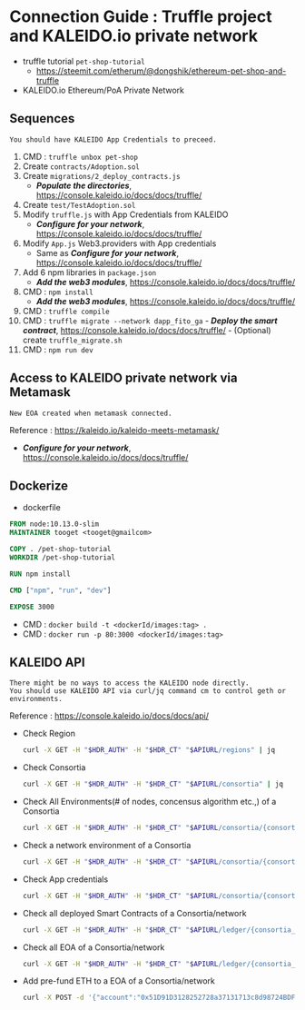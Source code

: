 # Connection Guide : Truffle project and KALEIDO.io private network
 - truffle tutorial `pet-shop-tutorial`
   - https://steemit.com/etherum/@dongshik/ethereum-pet-shop-and-truffle
 - KALEIDO.io Ethereum/PoA Private Network

## Sequences
```
You should have KALEIDO App Credentials to preceed.
```
 1. CMD : `truffle unbox pet-shop`
 2. Create `contracts/Adoption.sol`
 3. Create `migrations/2_deploy_contracts.js`
    - _**Populate the directories**_, https://console.kaleido.io/docs/docs/truffle/
 4. Create `test/TestAdoption.sol`
 5. Modify `truffle.js` with App Credentials from KALEIDO
    - _**Configure for your network**_, https://console.kaleido.io/docs/docs/truffle/
 6. Modify `App.js` Web3.providers with App credentials
    - Same as _**Configure for your network**_, https://console.kaleido.io/docs/docs/truffle/
 7. Add 6 npm libraries in `package.json`
    - _**Add the web3 modules**_, https://console.kaleido.io/docs/docs/truffle/
 8. CMD : `npm install`
    - _**Add the web3 modules**_, https://console.kaleido.io/docs/docs/truffle/
 9. CMD : `truffle compile`
 10. CMD : `truffle migrate --network dapp_fito_ga`
    - _**Deploy the smart contract**_, https://console.kaleido.io/docs/docs/truffle/
    - (Optional) create `truffle_migrate.sh`
 11. CMD : `npm run dev`

## Access to KALEIDO private network via Metamask
```
New EOA created when metamask connected.
```
Reference : https://kaleido.io/kaleido-meets-metamask/
 - _**Configure for your network**_, https://console.kaleido.io/docs/docs/truffle/

## Dockerize
 - dockerfile
```dockerfile
FROM node:10.13.0-slim
MAINTAINER tooget <tooget@gmailcom>

COPY . /pet-shop-tutorial
WORKDIR /pet-shop-tutorial

RUN npm install

CMD ["npm", "run", "dev"]

EXPOSE 3000
```
 - CMD : `docker build -t <dockerId/images:tag> .`
 - CMD : `docker run -p 80:3000 <dockerId/images:tag>`
 
## KALEIDO API
```
There might be no ways to access the KALEIDO node directly.
You should use KALEIDO API via curl/jq command cm to control geth or environments.
```
Reference : https://console.kaleido.io/docs/docs/api/
 - Check Region
   ```sh
   curl -X GET -H "$HDR_AUTH" -H "$HDR_CT" "$APIURL/regions" | jq
   ```
 - Check Consortia
   ```sh
   curl -X GET -H "$HDR_AUTH" -H "$HDR_CT" "$APIURL/consortia" | jq
   ```
 - Check All Environments(# of nodes, concensus algorithm etc.,) of a Consortia
   ```sh
   curl -X GET -H "$HDR_AUTH" -H "$HDR_CT" "$APIURL/consortia/{consortia_id}/environments" | jq
   ```
 - Check a network environment of a Consortia
   ```sh
   curl -X GET -H "$HDR_AUTH" -H "$HDR_CT" "$APIURL/consortia/{consortia_id}/environments/{environment_id}" | jq
   ```
 - Check App credentials
   ```sh
   curl -X GET -H "$HDR_AUTH" -H "$HDR_CT" "$APIURL/consortia/{consortia_id}/environments/{environment_id}/appcreds" | jq
   ```
 - Check all deployed Smart Contracts of a Consortia/network
   ```sh
   curl -X GET -H "$HDR_AUTH" -H "$HDR_CT" "$APIURL/ledger/{consortia_id}/{environment_id}/contracts" | jq
   ```
 - Check all EOA of a Consortia/network
   ```sh
   curl -X GET -H "$HDR_AUTH" -H "$HDR_CT" "$APIURL/ledger/{consortia_id}/{environment_id}/addresses/{account_address}" | jq
   ```
 - Add pre-fund ETH to a EOA of a Consortia/network
   ```sh
   curl -X POST -d '{"account":"0x51D91D3128252728a37131713c8d98724BDF744E", "amount":"1000000"}' -H "$HDR_AUTH" -H "$HDR_CT" "$APIURL/consortia/{consortia_id}/environments/{environment_id}/eth/fundaccount" | jq
   ```
